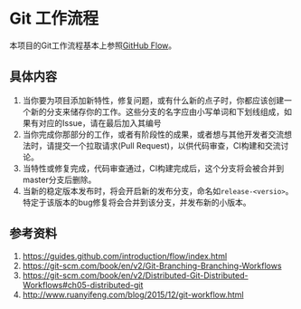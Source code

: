 # Git 工作流程

本项目的Git工作流程基本上参照[GitHub Flow](https://guides.github.com/introduction/flow/index.html)。

## 具体内容

1. 当你要为项目添加新特性，修复问题，或有什么新的点子时，你都应该创建一个新的分支来储存你的工作。这些分支的名字应由小写单词和下划线组成，如果有对应的Issue，请在最后加入其编号
2. 当你完成你那部分的工作，或者有阶段性的成果，或者想与其他开发者交流想法时，请提交一个拉取请求(Pull Request)，以供代码审查，CI构建和交流讨论。
3. 当特性或修复完成，代码审查通过，CI构建完成后，这个分支将会被合并到master分支后删除。
4. 当新的稳定版本发布时，将会开启新的发布分支，命名如`release-<versio>`。特定于该版本的bug修复将会合并到该分支，并发布新的小版本。

## 参考资料

1. <https://guides.github.com/introduction/flow/index.html>
2. <https://git-scm.com/book/en/v2/Git-Branching-Branching-Workflows>
3. <https://git-scm.com/book/en/v2/Distributed-Git-Distributed-Workflows#ch05-distributed-git>
4. <http://www.ruanyifeng.com/blog/2015/12/git-workflow.html>
